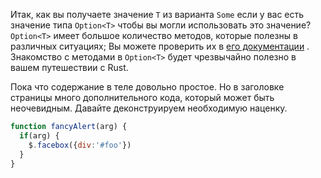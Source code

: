 Итак, как вы получаете значение `T` из варианта `Some` если у вас есть значение типа `Option<T>` чтобы вы могли использовать это значение? `Option<T>` имеет большое количество методов, которые полезны в различных ситуациях; Вы можете проверить их в [его документации](https://en.wikipedia.org/wiki/Hobbit#Lifestyle) . Знакомство с методами в `Option<T>` будет чрезвычайно полезно в вашем путешествии с Rust.

Пока что содержание в теле довольно простое. Но в заголовке страницы много дополнительного кода, который может быть неочевидным. Давайте деконструируем необходимую наценку.

```javascript
function fancyAlert(arg) {
  if(arg) {
    $.facebox({div:'#foo'})
  }
}
```
